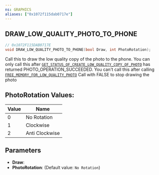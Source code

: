 ```yaml
---
ns: GRAPHICS
aliases: ["0x1072f115dab0717e"]
---
```

## DRAW_LOW_QUALITY_PHOTO_TO_PHONE

```c
// 0x1072F115DAB0717E
void DRAW_LOW_QUALITY_PHOTO_TO_PHONE(bool Draw, int PhotoRotation);
```

Call this to draw the low quality copy of the photo to the phone. You can only call this after [`GET_STATUS_OF_CREATE_LOW_QUALITY_COPY_OF_PHOTO`](#_0xCB82A0BF0E3E3265) has returned PHOTO_OPERATION_SUCCEEDED. You can't call this after calling [`FREE_MEMORY_FOR_LOW_QUALITY_PHOTO`](#_0x6A12D88881435DCA) Call with FALSE to stop drawing the photo

## PhotoRotation Values:
| Value | Name |
| --- | --- |
| 0 | No Rotation |
| 1 | Clockwise |
| 2 | Anti Clockwise |


## Parameters
* **Draw**: 
* **PhotoRotation**: (Default value: `No Rotation`)
